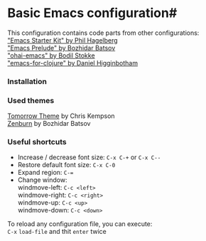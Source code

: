# Basic Emacs configuration#

This configuration contains code parts from other configurations:  
["Emacs Starter Kit" by Phil Hagelberg](https://github.com/technomancy/emacs-starter-kit)  
["Emacs Prelude" by Bozhidar Batsov](https://github.com/bbatsov/prelude)  
["ohai-emacs" by Bodil Stokke](https://github.com/bodil/ohai-emacs)  
["emacs-for-clojure" by Daniel Higginbotham](https://github.com/flyingmachine/emacs-for-clojure)  


### Installation ###

### Used themes ###

[Tomorrow Theme](https://github.com/ChrisKempson/Tomorrow-Theme) by Chris Kempson  
[Zenburn](https://github.com/bbatsov/zenburn-emacs) by Bozhidar Batsov  

### Useful shortcuts ###

* Increase / decrease font size: `C-x C-+` or `C-x C--`
* Restore default font size: `C-x C-0`
* Expand region: `C-=`
* Change window:  
  windmove-left: `C-c <left>`  
  windmove-right: `C-c <right>`  
  windmove-up: `C-c <up>`  
  windmove-down: `C-c <down>`

To reload any configuration file, you can execute:  
`C-x` `load-file` and thit `enter` twice

